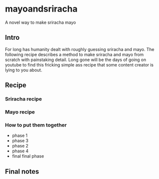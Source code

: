 # mayoandsriracha
A novel way to make sriracha mayo


## Intro
For long has humanity dealt with roughly guessing sriracha and mayo. The following recipe describes a method to
make sriracha and mayo from scratch with painstaking detail. Long gone will be the days of going on youtube to 
find this fricking simple ass recipe that some content creator is lying to you about.   

## Recipe

### Sriracha recipe


### Mayo recipe

### How to put them together

- phase 1
- phase 3
- phase 2
- phase 4
- final final phase

## Final notes
